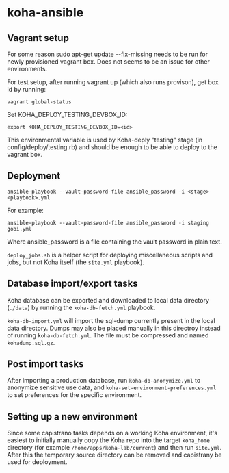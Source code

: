 # koha-ansible

## Vagrant setup

For some reason sudo apt-get update --fix-missing needs to be run for newly provisioned vagrant box.
Does not seems to be an issue for other environments.

For test setup, after running vagrant up (which also runs provison), get box id by running:

`vagrant global-status`

Set KOHA_DEPLOY_TESTING_DEVBOX_ID:

`export KOHA_DEPLOY_TESTING_DEVBOX_ID=<id>`

This environmental variable is used by Koha-deply "testing" stage (in config/deploy/testing.rb)
and should be enough to be able to deploy to the vagrant box.

## Deployment

`ansible-playbook --vault-password-file ansible_password -i <stage> <playbook>.yml`

For example:

`ansible-playbook --vault-password-file ansible_password -i staging gobi.yml`

Where ansible_password is a file containing the vault password in plain text.

`deploy_jobs.sh` is a helper script for deploying miscellaneous scripts and jobs, but not Koha itself (the `site.yml` playbook).

## Database import/export tasks

Koha database can be exported and downloaded to local data directory (`./data`) by running the `koha-db-fetch.yml` playbook.

`koha-db-import.yml` will import the sql-dump currently present in the local data directory. Dumps may also be placed
manually in this directroy instead of running `koha-db-fetch.yml`. The file must be compressed and named `kohadump.sql.gz`.

## Post import tasks

After importing a production database, run `koha-db-anonymize.yml` to anonymize sensitive use data, and `koha-set-environment-preferences.yml` to set preferences for the specific environment.

## Setting up a new environment

Since some capistrano tasks depends on a working Koha environment, it's easiest to initially manually copy the Koha repo into the target `koha_home` directory (for example `/home/apps/koha-lab/current`) and then run `site.yml`. After this the temporary source directory can be removed and capistrany be used for deployment.
